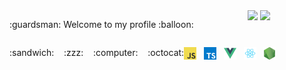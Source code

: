 <div class="myProfile" align="center">
  <p class="greeting" style="float: left;"> :guardsman: Welcome to my profile :balloon: </p>
  <p class="myInfo" style="float: left;"> :sandwich: &nbsp;&nbsp; :zzz: &nbsp;&nbsp; :computer: &nbsp;&nbsp; :octocat: </p>
  <p class="mySkills" style="float:left;">
    <img height="20" alt="javascript" src="https://raw.githubusercontent.com/github/explore/80688e429a7d4ef2fca1e82350fe8e3517d3494d/topics/javascript/javascript.png" />&nbsp;&nbsp;
    <img height="20" alt="typescript" src="https://raw.githubusercontent.com/github/explore/80688e429a7d4ef2fca1e82350fe8e3517d3494d/topics/typescript/typescript.png" />&nbsp;&nbsp;
    <img height="20" alt="vue" src="https://raw.githubusercontent.com/github/explore/80688e429a7d4ef2fca1e82350fe8e3517d3494d/topics/vue/vue.png" />&nbsp;&nbsp;
    <img height="20" alt="react" src="https://raw.githubusercontent.com/github/explore/80688e429a7d4ef2fca1e82350fe8e3517d3494d/topics/react/react.png" />&nbsp;&nbsp;
    <img height="20" alt="nodejs" src="https://raw.githubusercontent.com/github/explore/80688e429a7d4ef2fca1e82350fe8e3517d3494d/topics/nodejs/nodejs.png" />&nbsp;&nbsp;
  </p>
  <div class="myStatus">
    <!--
      本地缓存 12 小时
      展示图标
      采用 Vue 主题颜色
      隐藏外边框
      隐藏主题标题
      显示所有的记录
      显示私人项目提交记录
    -->
    <a>
      <img src="https://github-readme-stats.vercel.app/api?username=recofepl&cache_seconds=43200&show_icons=true&theme=vue&hide_border=true&hide_title=true&include_all_commits=true&count_private=true" />
    </a>
    <!-- 善用框架和开发语言 -->
    <a>
      <img src="https://github-readme-stats.vercel.app/api/top-langs/?username=recofepl&layout=compact&hide_border=true&theme=vue" />
    </a>
  </div>
</div>
